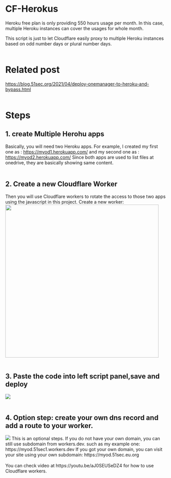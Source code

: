 # CF-Herokus

Heroku free plan is only providing 550 hours usage per month. In this case, multiple Heroku instances can cover the usages for whole month.  

This script is just to let Cloudflare easily proxy to multiple Heroku instances based on odd number days or plural number days. 
  <br/>
  <br/>

# Related post

 https://blog.51sec.org/2021/04/deploy-onemanager-to-heroku-and-bypass.html
   <br/>
  <br/>

# Steps

## 1. create Multiple Herohu apps
Basically, you will need two Heroku apps.
For example, I created my first one as : https://myod1.herokuapp.com/
and my second one as : https://myod2.herokuapp.com/
Since both apps are used to list files at onedrive, they are basically showing same content. 
  <br/>
  <br/>

## 2. Create a new Cloudflare Worker
Then you will use Cloudflare workers to rotate the access to those two apps using the javascript in this project. 
Create a new worker:
<img src="https://photos.51sec.org/file/test1-51sec/2021/10/chrome_yzM67uvvxi.png" width = 480>
  <br/>
  <br/>
## 3. Paste the code into left script panel,save and deploy
<img src="https://photos.51sec.org/file/test1-51sec/2021/10/chrome_VvF2DtfQ4t.png">

  <br/>
  <br/>
  
## 4. Option step: create your own dns record and add a route to your worker.
<img src="https://photos.51sec.org/file/test1-51sec/2021/10/chrome_3gFhRrekzE.png">
This is an optional steps. If you do not have your own domain, you can still use subdomain from workers.dev. such as my example one: https://myod.51sec1.workers.dev
If you got your own domain, you can visit your site using your own subdomain:  https://myod.51sec.eu.org
  <br/>
  <br/>
You can check video at https://youtu.be/aJ0SEUSeDZ4 for how to use Cloudflare workers. 
